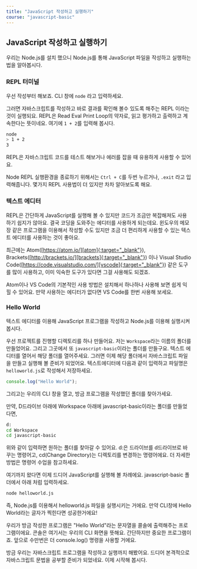 ```yaml
---
title: "JavaScript 작성하고 실행하기"
course: "javascript-basic"
---
```




## JavaScript 작성하고 실행하기

우리는 Node.js를 설치 했으니 Node.js를 통해 JavaScript 파일을 작성하고 실행하는 법을 알아봅시다.



### REPL 터미널

우선 작성부터 해보죠. CLI 창에 `node` 라고 입력하세요.

그러면 자바스크립트를 작성하고 바로 결과를 확인해 볼수 있도록 해주는 REPL 이라는 것이 실행되요. REPL은 Read Eval Print Loop의 약자로, 읽고 평가하고 출력하고 계속한다는 뜻이네요. 여기에 `1 + 2`를 입력해 봅시다.

```sh
node
> 1 + 2
3
```

REPL은 자바스크립트 코드를 테스트 해보거나 에러를 잡을 때 유용하게 사용할 수 있어요.

Node REPL 실행환경을 종료하기 위해서는 `Ctrl + C`를 두번 누르거나, `.exit` 라고 입력해줍니다. 몇가지 REPL 사용법이 더 있지만 차차 알아보도록 해요. 



### 텍스트 에디터

REPL은 간단하게 JavaScript를 실행해 볼 수 있지만 코드가 조금만 복잡해져도 사용하기 쉽지가 않아요. 결국 코딩을 도와주는 에디터를 사용하게 되는데요. 윈도우의 메모장 같은 프로그램을 이용해서 작성할 수도 있지만 조금 더 편리하게 사용할 수 있는 텍스트 에디터를 사용하는 것이 좋아요.

최근에는 Atom([https://atom.io/][atom]{:target="_blank"}), Brackets([http://brackets.io/][brackets]{:target="_blank"}) 이나 Visual Studio Code([https://code.visualstudio.com/][vscode]{:target="_blank"}) 같은 도구를 많이 사용하고, 이미 익숙한 도구가 있다면 그걸 사용해도 되겠죠.

Atom이나 VS Code의 기본적인 사용 방법은 설치해서 하나하나 사용해 보면 쉽게 익힐 수 있어요. 만약 사용하는 에디터가 없다면 VS Code를 한번 사용해 보세요.



### Hello World

텍스트 에디터를 이용해 JavaScript 프로그램을 작성하고 Node.js를 이용해 실행시켜 봅시다. 

우선 프로젝트를 진행할 디렉토리를 하나 만들어요. 저는 `Workspace`라는 이름의 폴더를 만들었어요. 그리고 그곳에서 또 `javascript-basic`이라는 폴더를 만들구요. 텍스트 에디터를 열어서 해당 폴더를 열어주세요. 그러면 이제 해당 폴더에서 자바스크립트 파일을 만들고 실행해 볼 준비가 되었어요. 텍스트에디터에 다음과 같이 입력하고 파일명은 `helloworld.js`로 작성해서 저장하세요.

```js
console.log("Hello World");
```

그리고는 우리의 CLI 창을 열고, 방금 프로그램을 작성했던 폴더를 찾아가세요.

만약, D드라이브 아래에 Workspace 아래에 javascript-basic이라는 폴더를 만들었다면,

```sh
d:
cd Workspace
cd javascript-basic
```

위와 같이 입력하면 원하는 폴더를 찾아갈 수 있어요. d:은 드라이브를 d드라이브로 바꾸는 명령어고, cd(Change Directory)는 디렉토리를 변경하는 명령어에요. 더 자세한 방법은 명령어 수업을 참고하세요.

여기까지 왔다면 이제 드디어 JavaScript를 실행해 볼 차례에요. javascript-basic 폴더에서 아래 처럼 입력하세요.

```sh
node helloworld.js
```

즉, Node.js를 이용해서 helloworld.js 파일을 실행시키는 거에요. 만약 CLI창에 Hello World라는 글자가 찍힌다면 성공한거에요!

우리가 방금 작성한 프로그램은 "Hello World"라는 문자열을 콜솔에 출력해주는 프로그램이에요. 콘솔은 여기서는 우리의 CLI 화면을 뜻해요. 간단하지만 중요한 프로그램이죠. 앞으로 수만번은 더 console.log() 명령을 사용할 거에요.

방금 우리는 자바스크립트 프로그램을 작성하고 실행까지 해봤어요. 드디어 본격적으로 자바스크립트 문법을 공부할 준비가 되었네요. 이제 시작해 봅시다.

[atom]: https://atom.io/
[brackets]: http://brackets.io/
[vscode]: https://code.visualstudio.com/